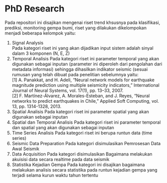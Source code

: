 # PhD Research
Pada repositori ini disajikan mengenai riset trend khsusnya pada klasifikasi, prediksi, monitoring gempa bumi, riset yang dilakukan dikelompokan menjadi beberapa kelompok yaitu:
1. Signal Analysis <br>
   Pada kategori riset ini yang akan dijadikan input sistem adalah sinyal dalam 3 komponen (N, E, Z)
   &nbsp;
2. Temporal Analisis
   Pada kategori riset ini parameter temporal yang akan digunakan sebagai inputan (parameter ini diperoleh dari pengolahan dari metadata informasi) sehingga dihasilkan indikator
   seismic (sesuai rumusan yang telah dibuat pada penelitian sebelumnya yaitu:<br>
   [1] A. Panakkat, and H. Adeli, “Neural network models for earthquake magnitude prediction using multiple seismicity indicators,” International Journal of Neural Systems, vol. 17(1), pp. 13–33, 2007.<br>
   [2] F. Martínez-Álvarez, A. Morales-Esteban, and J. Reyes, “Neural networks to predict earthquakes in Chile,” Applied Soft Computing, vol. 13, pp. 1314-1328, 2013.
   &nbsp;   
3. Spatial Analisis
   Pada kategori riset ini parameter spatial yang akan digunakan sebagai inputan
   &nbsp;
4. Spatial dan Temporal Analisis
   Pada kategori riset ini parameter temporal dan spatial yang akan digunakan sebagai inputan 
   &nbsp;
5. Time Series Analisis
   Pada kategori riset ini berupa runtun data (time series)
   &nbsp;
6. Seismic Data Preparation
   Pada kategori disimulasikan Pemrosesan Data Awal Seismik
7. Data Acquisition
   Pada kategori disimulasikan Bagaimana melakukan akuisisi data secara realtime pada data seismik    
8. Statistika Kejadian Gempa
   Pada kategori ini disajikan bagaimana melakukan analisis secara statistika pada runtun kejadian gempa yang terjadi selama kurun waktu tahun tertentu   